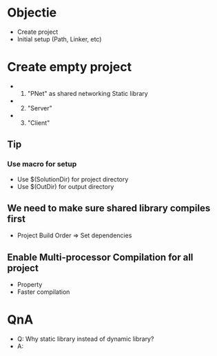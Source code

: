 # Objectie
- Create project 
- Initial setup (Path, Linker, etc)

# Create empty project
- 1. "PNet" as shared networking Static library
- 2. "Server"
- 3. "Client"

## Tip
### Use macro for setup
- Use $(SolutionDir) for project directory
- Use $(OutDir) for output directory
## We need to make sure shared library compiles first
- Project Build Order => Set dependencies
## Enable Multi-processor Compilation for all project
- Property
- Faster compilation

# QnA
- Q: Why static library instead of dynamic library?
- A: 